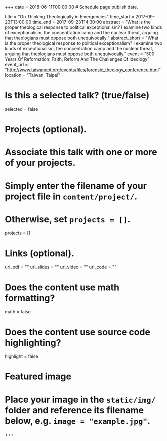 +++
date = 2018-06-11T00:00:00  # Schedule page publish date.

title = "On Thinking Theologically in Emergencies"
time_start = 2017-09-23T13:00:00
time_end = 2017-09-23T14:30:00
abstract = "What is the proper theological response to political exceptionalism? I examine two kinds of exceptionalism, the concentration camp and the nuclear threat, arguing that theologians must oppose both unequivocally."
abstract_short = "What is the proper theological response to political exceptionalism? I examine two kinds of exceptionalism, the concentration camp and the nuclear threat, arguing that theologians must oppose both unequivocally."
event = "500 Years Of Reformation: Faith, Reform And The Challenges Of Ideology"
event_url = "http://www.taiwancpt.org/events/files/forensic_theology_conference.html"
location = "Taiwan, Taipei"

# Is this a selected talk? (true/false)
selected = false

# Projects (optional).
#   Associate this talk with one or more of your projects.
#   Simply enter the filename of your project file in `content/project/`.
#   Otherwise, set `projects = []`.
projects = []

# Links (optional).
url_pdf = ""
url_slides = ""
url_video = ""
url_code = ""

# Does the content use math formatting?
math = false

# Does the content use source code highlighting?
highlight = false

# Featured image
# Place your image in the `static/img/` folder and reference its filename below, e.g. `image = "example.jpg"`.

+++
